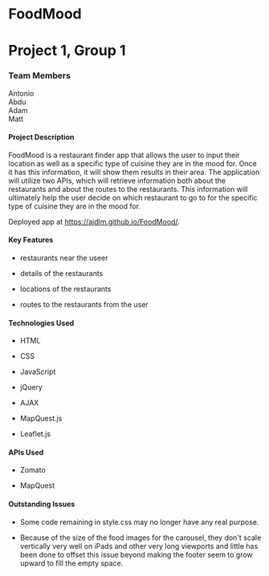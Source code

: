 # FoodMood

# Project 1, Group 1


### Team Members

Antonio\
Abdu\
Adam\
Matt


#### Project Description

FoodMood is a restaurant finder app that allows the user to input their location as well as a specific type of cuisine they are in the mood for. Once it has this information, it will show them results in their area. The application will utilize two APIs, which will retrieve information both about the restaurants and about the routes to the restaurants. This information will ultimately help the user decide on which restaurant to go to for the specific type of cuisine they are in the mood for.

Deployed app at https://ajdlm.github.io/FoodMood/.


#### Key Features

* restaurants near the useer

* details of the restaurants

* locations of the restaurants

* routes to the restaurants from the user


#### Technologies Used

* HTML

* CSS

* JavaScript

* jQuery

* AJAX

* MapQuest.js

* Leaflet.js


#### APIs Used

* Zomato

* MapQuest


#### Outstanding Issues

* Some code remaining in style.css may no longer have any real purpose.

* Because of the size of the food images for the carousel, they don't scale vertically very well on iPads and other very long viewports and little has been done to offset this issue beyond making the footer seem to grow upward to fill the empty space.